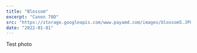 ```yaml
---
title: "Blossom"
excerpt: "Canon 70D"
src: "https://storage.googleapis.com/www.payamd.com/images/blossom5.JPG"
date: "2022-01-01"
---
```


Test photo